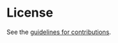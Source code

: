 # License

See the
[guidelines for contributions](https://github.com/MikeBishop/dns-alt-svc/blob/master/CONTRIBUTING.md).
